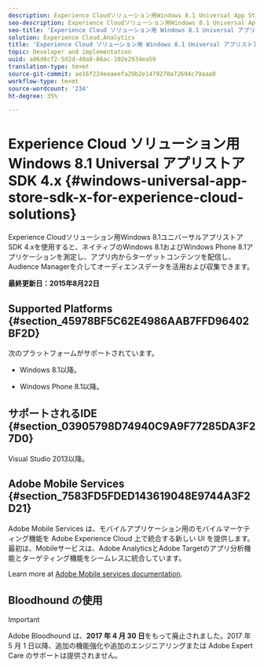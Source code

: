 ```yaml
---
description: Experience Cloudソリューション用Windows 8.1 Universal App Store SDK 4.xを使用すると、ネイティブのWindows 8.1およびWindows Phone 8.1アプリケーションを測定し、アプリ内からターゲットコンテンツを配信し、Audience Managerを介してオーディエンスデータを活用および収集できます。
seo-description: Experience Cloudソリューション用Windows 8.1 Universal App Store SDK 4.xを使用すると、ネイティブのWindows 8.1およびWindows Phone 8.1アプリケーションを測定し、アプリ内からターゲットコンテンツを配信し、Audience Managerを介してオーディエンスデータを活用および収集できます。
seo-title: 'Experience Cloud ソリューション用 Windows 8.1 Universal アプリストア SDK 4.x '
solution: Experience Cloud,Analytics
title: 'Experience Cloud ソリューション用 Windows 8.1 Universal アプリストア SDK 4.x '
topic: Developer and implementation
uuid: a06d8cf2-5d2d-49a8-86ac-102e2934ea59
translation-type: tm+mt
source-git-commit: ae16f224eeaeefa29b2e1479270a72694c79aaa0
workflow-type: tm+mt
source-wordcount: '234'
ht-degree: 35%

---
```



# Experience Cloud ソリューション用 Windows 8.1 Universal アプリストア SDK 4.x {#windows-universal-app-store-sdk-x-for-experience-cloud-solutions}

Experience Cloudソリューション用Windows 8.1ユニバーサルアプリストアSDK 4.xを使用すると、ネイティブのWindows 8.1およびWindows Phone 8.1アプリケーションを測定し、アプリ内からターゲットコンテンツを配信し、Audience Managerを介してオーディエンスデータを活用および収集できます。

**最終更新日：2015年8月22日**

## Supported Platforms {#section_45978BF5C62E4986AAB7FFD96402BF2D}

次のプラットフォームがサポートされています。

* Windows 8.1以降。

* Windows Phone 8.1以降。

## サポートされるIDE {#section_03905798D74940C9A9F77285DA3F27D0}

Visual Studio 2013以降。

## Adobe Mobile Services {#section_7583FD5FDED143619048E9744A3F2D21}

Adobe Mobile Services は、モバイルアプリケーション用のモバイルマーケティング機能を Adobe Experience Cloud 上で統合する新しい UI を提供します。最初は、Mobileサービスは、Adobe AnalyticsとAdobe Targetのアプリ分析機能とターゲティング機能をシームレスに統合しています。

Learn more at [Adobe Mobile services documentation](/help/using/home.md).

## Bloodhound の使用

>[!IMPORTANT]
>
>Adobe Bloodhound は、**2017 年 4 月 30 日**&#x200B;をもって廃止されました。2017 年 5 月 1 日以降、追加の機能強化や追加のエンジニアリングまたは Adobe Expert Care のサポートは提供されません。
